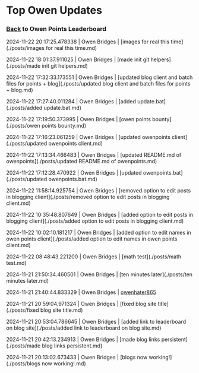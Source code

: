 # Top Owen Updates
### [Back](https://owenpoints.github.io) to Owen Points Leaderboard
2024-11-22 20:17:25.478338 \| Owen Bridges \| [images for real this time](./posts/images for real this time.md)

2024-11-22 18:01:37.911025 \| Owen Bridges \| [made init git helpers](./posts/made init git helpers.md)

2024-11-22 17:32:33.173551 \| Owen Bridges \| [updated blog client and batch files for points + blog](./posts/updated blog client and batch files for points + blog.md)

2024-11-22 17:27:40.011284 \| Owen Bridges \| [added update.bat](./posts/added update.bat.md)

2024-11-22 17:19:50.373995 \| Owen Bridges \| [owen points bounty](./posts/owen points bounty.md)

2024-11-22 17:16:23.061259 \| Owen Bridges \| [updated owenpoints client](./posts/updated owenpoints client.md)

2024-11-22 17:13:34.466483 \| Owen Bridges \| [updated README.md of owenpoints](./posts/updated README.md of owenpoints.md)

2024-11-22 17:12:28.470922 \| Owen Bridges \| [updated owenpoints.bat](./posts/updated owenpoints.bat.md)

2024-11-22 11:58:14.925754 \| Owen Bridges \| [removed option to edit posts in blogging client](./posts/removed option to edit posts in blogging client.md)

2024-11-22 10:35:48.807649 \| Owen Bridges \| [added option to edit posts in blogging client](./posts/added option to edit posts in blogging client.md)

2024-11-22 10:02:10.181217 \| Owen Bridges \| [added option to edit names in owen points client](./posts/added option to edit names in owen points client.md)

2024-11-22 08:48:43.221200 \| Owen Bridges \| [math test](./posts/math test.md)

2024-11-21 21:50:34.460501 \| Owen Bridges \| [ten minutes later](./posts/ten minutes later.md)

2024-11-21 21:40:44.833329 \| Owen Bridges \| [owenhater865](./posts/owenhater865.md)

2024-11-21 20:59:04.971324 \| Owen Bridges \| [fixed blog site title](./posts/fixed blog site title.md)

2024-11-21 20:53:04.786645 \| Owen Bridges \| [added link to leaderboard on blog site](./posts/added link to leaderboard on blog site.md)

2024-11-21 20:42:13.234913 \| Owen Bridges \| [made blog links persistent](./posts/made blog links persistent.md)

2024-11-21 20:13:02.673433 \| Owen Bridges \| [blogs now working!](./posts/blogs now working!.md)

